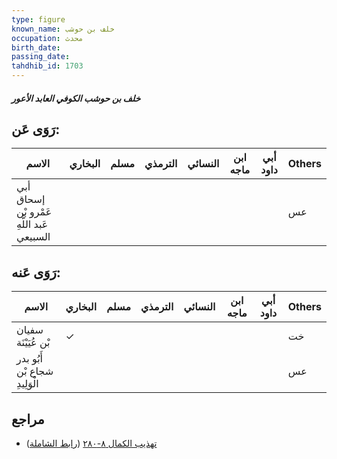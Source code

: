 ```yaml
---
type: figure
known_name: خلف بن حوشب
occupation: محدث
birth_date:
passing_date:
tahdhib_id: 1703
---
```

##### خلف بن حوشب الكوفي العابد الأعور

## رَوَى عَن:
| الاسم                                     | البخاري | مسلم | الترمذي | النسائي | ابن ماجه | أبي داود | Others |
| ----------------------------------------- | ------- | ---- | ------- | ------- | -------- | -------- | ------ |
| أبي إسحاق عَمْرو بْن عَبد اللَّهِ السبيعي |         |      |         |         |          |          | عس     |
## رَوَى عَنه:
| الاسم                         | البخاري | مسلم | الترمذي | النسائي | ابن ماجه | أبي داود | Others |
| ----------------------------- | ------- | ---- | ------- | ------- | -------- | -------- | ------ |
| سفيان بْن عُيَيْنَة           | ✓       |      |         |         |          |          | خت     |
| أَبُو بدر شجاع بْن الْوَلِيدِ |         |      |         |         |          |          | عس     |
## مراجع
- [تهذيب الكمال ٨-٢٨٠](obsidian://open?vault=Tahdhib-al-Kamal&file=Figures/١٧٠٣-خلف%20بن%20حوشب%20الكوفي%20العابد%20الأعور) ([رابط الشاملة](https://shamela.ws/book/3722/3991))